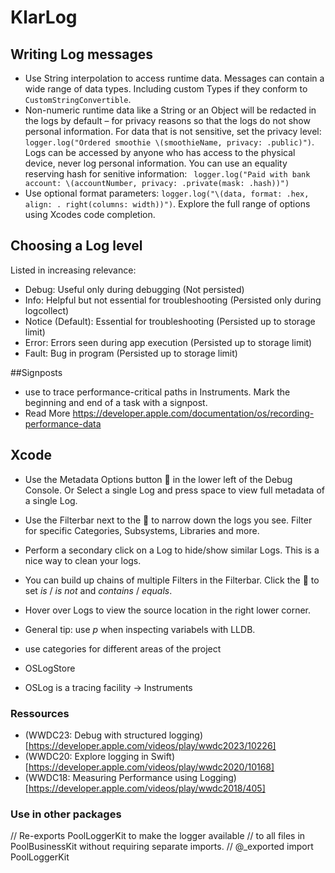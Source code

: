 #  KlarLog

## Writing Log messages
- Use String interpolation to access runtime data. Messages can contain a wide range of data types. Including custom Types if they conform to `CustomStringConvertible`.
- Non-numeric runtime data like a String or an Object will be redacted in the logs by default <private> – for privacy reasons so that the logs do not show personal information. For data that is not sensitive, set the privacy level: `logger.log("Ordered smoothie \(smoothieName, privacy: .public)")`. Logs can be accessed by anyone who has access to the physical device, never log personal information. You can use an equality reserving hash for senitive information: ` logger.log("Paid with bank account: \(accountNumber, privacy: .private(mask: .hash))")`
- Use optional format parameters: `logger.log("\(data, format: .hex, align: . right(columns: width))")`. Explore the full range of options using Xcodes code completion.

## Choosing a Log level
Listed in increasing relevance:
- Debug: Useful only during debugging (Not persisted)
- Info: Helpful but not essential for troubleshooting (Persisted only during logcollect)
- Notice (Default): Essential for troubleshooting (Persisted up to storage limit)
- Error: Errors seen during app execution (Persisted up to storage limit)
- Fault: Bug in program (Persisted up to storage limit)

##Signposts
- use to trace performance-critical paths in Instruments. Mark the beginning and end of a task with a signpost.
- Read More https://developer.apple.com/documentation/os/recording-performance-data

## Xcode
- Use the Metadata Options button 􀜊 in the lower left of the Debug Console. Or Select a single Log and press space to view full metadata of a single Log.
- Use the Filterbar next to the 􀈑 to narrow down the logs you see. Filter for specific Categories, Subsystems, Libraries and more.
- Perform a secondary click on a Log to hide/show similar Logs. This is a nice way to clean your logs.
- You can build up chains of multiple Filters in the Filterbar. Click the 􀆈 to set _is_ / _is not_ and _contains_ / _equals_.
- Hover over Logs to view the source location in the right lower corner.

- General tip: use _p_ when inspecting variabels with LLDB.



- use categories for different areas of the project
- OSLogStore
- OSLog is a tracing facility -> Instruments

### Ressources
- (WWDC23: Debug with structured logging)[https://developer.apple.com/videos/play/wwdc2023/10226]
- (WWDC20: Explore logging in Swift)[https://developer.apple.com/videos/play/wwdc2020/10168]
- (WWDC18: Measuring Performance using Logging)[https://developer.apple.com/videos/play/wwdc2018/405]
 


### Use in other packages
//  Re-exports PoolLoggerKit to make the logger available
//  to all files in PoolBusinessKit without requiring separate imports.
//
@_exported import PoolLoggerKit
